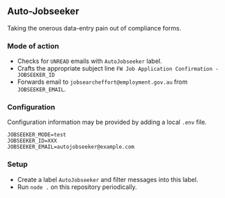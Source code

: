 ## Auto-Jobseeker

Taking the onerous data-entry pain out of compliance forms.

### Mode of action

- Checks for `UNREAD` emails with `AutoJobseeker` label.
- Crafts the appropriate subject line `FW Job Application Confirmation - JOBSEEKER_ID`
- Forwards email to `jobsearcheffort@employment.gov.au` from `JOBSEEKER_EMAIL`.

### Configuration

Configuration information may be provided by adding a local `.env` file.

```
JOBSEEKER_MODE=test
JOBSEEKER_ID=XXX
JOBSEEKER_EMAIL=autojobseeker@example.com
```

### Setup

- Create a label `AutoJobseeker` and filter messages into this label.
- Run `node .` on this repository periodically.
